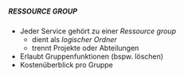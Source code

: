 ##### **RESSOURCE GROUP**
- Jeder Service gehört zu einer *Ressource group*
    - dient als *logischer Ordner*
    - trennt Projekte oder Abteilungen
- Erlaubt Gruppenfunktionen (bspw. löschen)
- Kostenüberblick pro Gruppe